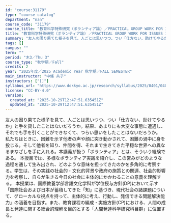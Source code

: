 ```yaml
---
id: "course:31179"
type: "course-catalog"
department: "nan"
course_code: "31179"
course_title: "教育科学特殊研究（ボランティア論) ／PRACTICAL GROUP WORK FOR ISSUES IN VOLUNTEERING"
title: "教育科学特殊研究（ボランティア論) ／PRACTICAL GROUP WORK FOR ISSUES IN VOLUNTEERING"
summary: "友人の困り果てた様子を見て、人ごとは思いつつ、つい「仕方ない、助けてやるか」と手を貸したことはないだろうか。結果、あまりにも大変な事態に遭遇し、それでも手を引くことができなくて、つらい思いをしたことはないだろうか。 私たちはときに、困難を示…"
tags: []
campus: ""
term: ""
period: "木3／Thu 3"
course_type: "秋学期／Fall"
credits: 2
year: "2025年度／2025 Academic Year 秋学期／FALL SEMESTER"
main_instructor: "中條 共子"
instructors: ["[]"]
syllabus_url: "https://www.dokkyo.ac.jp/research/syllabus/2025/0401/0401_31179_ja_JP.html"
license: "CC-BY-4.0"
version:
  created_at: "2025-10-29T12:47:51.635451Z"
  updated_at: "2025-10-29T12:47:51.635451Z"
---
```

友人の困り果てた様子を見て、人ごとは思いつつ、つい「仕方ない、助けてやるか」と手を貸したことはないだろうか。結果、あまりにも大変な事態に遭遇し、それでも手を引くことができなくて、つらい思いをしたことはないだろうか。 私たちはときに、困難を示す他者の声や顔に突き動かされて、困難の渦中に身を投じる。そして他者を知り、仲間を得、それまで生きてきた平穏な世界への異なるまなざしを手に入れる。本講義が扱う「ボランティア」とは、そういう経験である。 本授業では、多様なボランティア実践を紹介し、この営みがどのような過程を通して生み出され、どのような意味を担ってきたのかを多角的に考察する。学生は、その実践の社会的・文化的背景や政府の施策との関連、社会的影響力を考察し、自らが生きる今日の社会に主体的にかかわることの意義を理解する。 本授業は、国際教養学部言語文化学科が学位授与方針(DP)において示す「国際社会および日本が蓄積してきた「知」に基づき、現代社会の諸課題について、グローカルな視点を持って、主体的に考え、行動し、発信できる問題解決能力」の涵養を目指す。また、教育課程の編成・実施方針(CP)における、人間の成長と発達に関する総合的理解を目的とする「人間発達科学研究科目群」に位置する。
